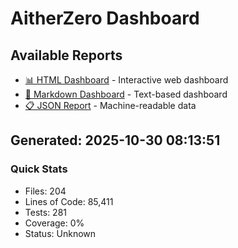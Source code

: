 # AitherZero Dashboard

## Available Reports

- [📊 HTML Dashboard](dashboard.html) - Interactive web dashboard
- [📝 Markdown Dashboard](dashboard.md) - Text-based dashboard
- [📋 JSON Report](dashboard.json) - Machine-readable data

## Generated: 2025-10-30 08:13:51

### Quick Stats
- Files: 204
- Lines of Code: 85,411
- Tests: 281
- Coverage: 0%
- Status: Unknown

